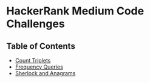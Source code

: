 # HackerRank Medium Code Challenges

## Table of Contents

-   [Count Triplets](count-triplets)
-   [Frequency Queries](frequency-queries)
-   [Sherlock and Anagrams](sherlock-and-anagrams)
